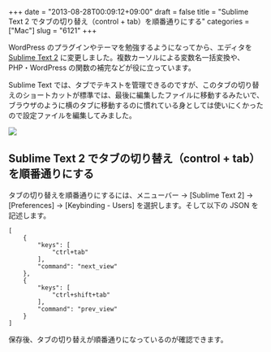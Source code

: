 +++
date = "2013-08-28T00:09:12+09:00"
draft = false
title = "Sublime Text 2 でタブの切り替え（control + tab）を順番通りにする"
categories = ["Mac"]
slug = "6121"
+++

WordPress のプラグインやテーマを勉強するようになってから、エディタを [Sublime Text 2](http://www.sublimetext.com/2) に変更しました。複数カーソルによる変数名一括変換や、PHP・WordPress の関数の補完などが役に立っています。

Sublime Text では、タブでテキストを管理できるのですが、このタブの切り替えのショートカットが標準では、最後に編集したファイルに移動するみたいで、ブラウザのように横のタブに移動するのに慣れている身としては使いにくかったので設定ファイルを編集してみました。

![](/images/2013/08/Default-OSX.sublime-keymap.png)

## Sublime Text 2 でタブの切り替え（control + tab）を順番通りにする

タブの切り替えを順番通りにするには、メニューバー → [Sublime Text 2] → [Preferences] → [Keybinding - Users] を選択します。そして以下の JSON を記述します。

```
[
    {
        "keys": [
            "ctrl+tab"
        ],
        "command": "next_view"
    },
    {
        "keys": [
            "ctrl+shift+tab"
        ],
        "command": "prev_view"
    }
]
```

保存後、タブの切り替えが順番通りになっているのが確認できます。
